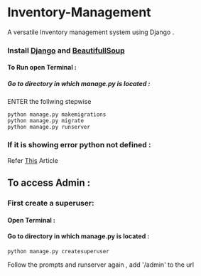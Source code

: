 # Inventory-Management
A versatile Inventory management system using Django .

### Install [Django](https://docs.djangoproject.com/en/3.0/intro/install/) and [BeautifullSoup](https://pypi.org/project/beautifulsoup4/)
#### To Run open Terminal :
##### Go to directory in which manage.py is located :
ENTER the follwing stepwise
```
python manage.py makemigrations
python manage.py migrate
python manage.py runserver
```

### If it is showing error python not defined :
Refer [This](https://geek-university.com/python/add-python-to-the-windows-path/) Article

## To access Admin :
### First create a superuser:
#### Open Terminal :
#### Go to directory in which manage.py is located :
```
python manage.py createsuperuser
```
Follow the prompts and runserver again , add '/admin' to the url
